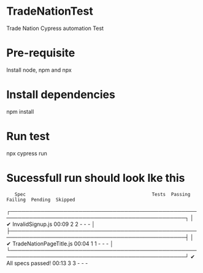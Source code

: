 # TradeNationTest
Trade Nation Cypress automation Test

# Pre-requisite
Install node, npm and npx

# Install dependencies
npm install 

# Run test 
npx cypress run

# Sucessfull run should look lke this 
       Spec                                              Tests  Passing  Failing  Pending  Skipped  
  ┌────────────────────────────────────────────────────────────────────────────────────────────────┐
  │ ✔  InvalidSignup.js                         00:09        2        2        -        -        - │
  ├────────────────────────────────────────────────────────────────────────────────────────────────┤
  │ ✔  TradeNationPageTitle.js                  00:04        1        1        -        -        - │
  └────────────────────────────────────────────────────────────────────────────────────────────────┘
    ✔  All specs passed!                        00:13        3        3        -        -        -  
